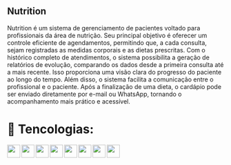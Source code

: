 ## Nutrition 

Nutrition é um sistema de gerenciamento de pacientes voltado para profissionais da área de nutrição. Seu principal objetivo é oferecer um controle eficiente de agendamentos, permitindo que, a cada consulta, sejam registradas as medidas corporais e as dietas prescritas.
Com o histórico completo de atendimentos, o sistema possibilita a geração de relatórios de evolução, comparando os dados desde a primeira consulta até a mais recente. Isso proporciona uma visão clara do progresso do paciente ao longo do tempo.
Além disso, o sistema facilita a comunicação entre o profissional e o paciente. Após a finalização de uma dieta, o cardápio pode ser enviado diretamente por e-mail ou WhatsApp, tornando o acompanhamento mais prático e acessível.


# 🤖 Tencologias:

<img align="left" height="30px" src="https://cdn.jsdelivr.net/gh/devicons/devicon@latest/icons/html5/html5-original.svg" />
<img align="left" height="30px" src="https://cdn.jsdelivr.net/gh/devicons/devicon@latest/icons/css3/css3-original.svg" />
<img align="left" height="30px" src="https://cdn.jsdelivr.net/gh/devicons/devicon@latest/icons/javascript/javascript-original.svg" />
<img align="left" height="30px" src="https://cdn.jsdelivr.net/gh/devicons/devicon@latest/icons/vuejs/vuejs-original.svg" />
<img align="left" height="30px" src="https://cdn.jsdelivr.net/gh/devicons/devicon@latest/icons/csharp/csharp-original.svg" />
<img align="left" height="30px" src="https://cdn.jsdelivr.net/gh/devicons/devicon@latest/icons/dotnetcore/dotnetcore-original.svg" />
<img align="left" height="30px" src="https://cdn.jsdelivr.net/gh/devicons/devicon@latest/icons/microsoftsqlserver/microsoftsqlserver-original.svg" />
<img align="left" height="30px" src="https://cdn.jsdelivr.net/gh/devicons/devicon@latest/icons/git/git-original.svg" />
                   
          
